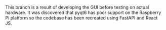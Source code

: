 This branch is a result of developing the GUI before testing on actual hardware. It was discovered that pyqt6 has poor support on the Raspberry Pi platform so the codebase has been recreated using FastAPI and React JS.
